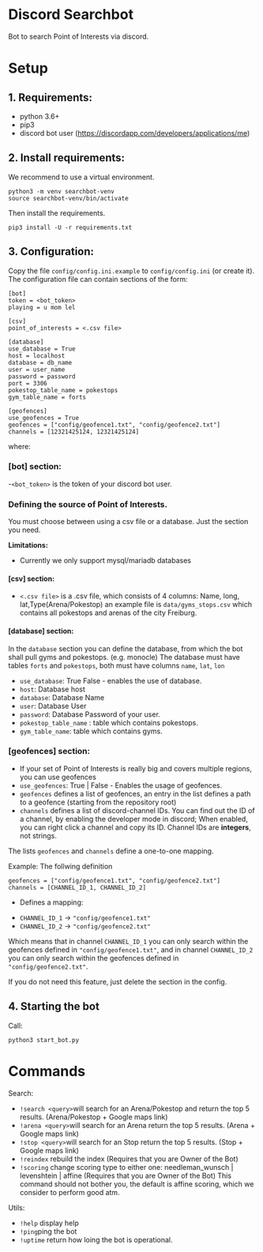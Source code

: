 # Discord Searchbot
Bot to search Point of Interests via discord.

# Setup
## 1. Requirements: 
- python 3.6+
- pip3
- discord bot user (https://discordapp.com/developers/applications/me)


## 2. Install requirements:
We recommend to use a virtual environment.
```
python3 -m venv searchbot-venv
source searchbot-venv/bin/activate
```

Then install the requirements.
```
pip3 install -U -r requirements.txt
```

## 3. Configuration:
Copy the file `config/config.ini.example` to `config/config.ini` (or create it). 
The configuration file can contain sections of the form: 

```
[bot]
token = <bot_token>
playing = u mom lel

[csv]  
point_of_interests = <.csv file>

[database]
use_database = True
host = localhost
database = db_name
user = user_name
password = password
port = 3306
pokestop_table_name = pokestops
gym_table_name = forts

[geofences]
use_geofences = True
geofences = ["config/geofence1.txt", "config/geofence2.txt"]
channels = [12321425124, 12321425124]
```
where:

### [bot] section: 
 -`<bot_token>` is the token of your discord bot user.

### Defining the source of Point of Interests. 
You must choose between using a csv file or a database.
Just the section you need.

**Limitations:** 
- Currently we only support mysql/mariadb databases



####  [csv] section:
  * `<.csv file>` is a .csv file, which consists of 4 columns: Name, long, lat,Type(Arena/Pokestop)
  an example file is `data/gyms_stops.csv` which contains all pokestops and arenas of the city Freiburg.


#### [database] section: 
 In the `database` section you can define the database, from which the bot shall pull gyms and pokestops.  (e.g. monocle)
The database must have tables  `forts`  and `pokestops`,  both must have columns `name`, `lat`, `lon` 
  * `use_database`: True False - enables the use of database.
  * `host`:  Database host
  * `database`: Database Name
  * `user`: Database User
  * `password`: Database Password of your user.
  * `pokestop_table_name` : table which contains pokestops.
  * `gym_table_name`: table which contains gyms.

### [geofences] section:
 * If your set of Point of Interests is really big and covers multiple regions, you can use geofences 
 * `use_geofences`: True | False  - Enables the usage of geofences.
 * `geofences` defines a list of geofences, an entry in the list defines a path to a geofence (starting from the repository root)
 * `channels` defines a list of discord-channel IDs. You can find out the ID of a channel, by enabling the developer mode in discord; When enabled, you can right click a channel and copy its ID. Channel IDs are **integers**, not strings.
 
The lists  `geofences` and `channels` define a one-to-one mapping.

Example:
The follwing definition
```
geofences = ["config/geofence1.txt", "config/geofence2.txt"]
channels = [CHANNEL_ID_1, CHANNEL_ID_2]
```
- Defines a mapping: 
* `CHANNEL_ID_1` -> `"config/geofence1.txt"`
* `CHANNEL_ID_2` -> `"config/geofence2.txt"`

Which means that in channel `CHANNEL_ID_1` you can only search within the geofences defined in `"config/geofence1.txt"`,
and in channel `CHANNEL_ID_2` you can only search within the geofences defined in `"config/geofence2.txt"`.

If you do not need this feature, just delete the section in the config.

## 4. Starting the bot
Call:
```
python3 start_bot.py
```

# Commands
Search:
- `!search <query>`will search for an Arena/Pokestop and return the top 5 results. (Arena/Pokestop + Google maps link)
- `!arena <query>`will search for an Arena return the top 5 results. (Arena + Google maps link)
- `!stop <query>`will search for an Stop return the top 5 results. (Stop + Google maps link)
- `!reindex` rebuild the index  (Requires that you are Owner of the Bot)
- `!scoring` change scoring type to either one:  needleman_wunsch | levenshtein | affine (Requires that you are Owner of the Bot) 
This command should not bother you, the default is affine scoring, which we consider to perform good atm.

Utils:
- `!help` display help
- `!ping`ping the bot
- `!uptime` return how loing the bot is operational.
